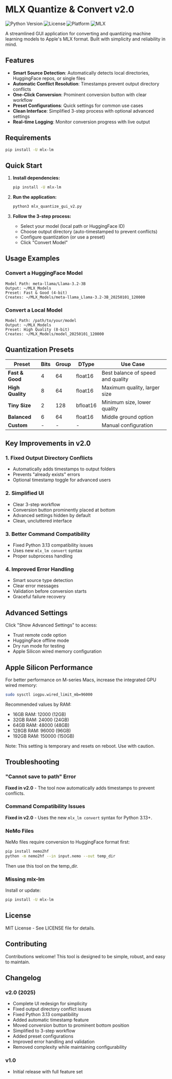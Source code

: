# MLX Quantize & Convert v2.0

![Python Version](https://img.shields.io/badge/python-3.8%2B-blue)
![License](https://img.shields.io/badge/license-MIT-green)
![Platform](https://img.shields.io/badge/platform-macOS-lightgrey)
![MLX](https://img.shields.io/badge/MLX-compatible-orange)

A streamlined GUI application for converting and quantizing machine learning models to Apple's MLX format. Built with simplicity and reliability in mind.

## Features

- **Smart Source Detection**: Automatically detects local directories, HuggingFace repos, or single files
- **Automatic Conflict Resolution**: Timestamps prevent output directory conflicts
- **One-Click Conversion**: Prominent conversion button with clear workflow
- **Preset Configurations**: Quick settings for common use cases
- **Clean Interface**: Simplified 3-step process with optional advanced settings
- **Real-time Logging**: Monitor conversion progress with live output

## Requirements

```bash
pip install -U mlx-lm
```


## Quick Start

1. **Install dependencies:**
   ```bash
   pip install -U mlx-lm
   ```

2. **Run the application:**
   ```bash
   python3 mlx_quantize_gui_v2.py
   ```

3. **Follow the 3-step process:**
   - Select your model (local path or HuggingFace ID)
   - Choose output directory (auto-timestamped to prevent conflicts)  
   - Configure quantization (or use a preset)
   - Click "Convert Model"

## Usage Examples

### Convert a HuggingFace Model
```
Model Path: meta-llama/Llama-3.2-3B
Output: ~/MLX_Models
Preset: Fast & Good (4-bit)
Creates: ~/MLX_Models/meta-llama_Llama-3.2-3B_20250101_120000
```

### Convert a Local Model
```
Model Path: /path/to/your/model
Output: ~/MLX_Models  
Preset: High Quality (8-bit)
Creates: ~/MLX_Models/model_20250101_120000
```

## Quantization Presets

| Preset | Bits | Group | DType | Use Case |
|--------|------|-------|-------|----------|
| **Fast & Good** | 4 | 64 | float16 | Best balance of speed and quality |
| **High Quality** | 8 | 64 | float16 | Maximum quality, larger size |
| **Tiny Size** | 2 | 128 | bfloat16 | Minimum size, lower quality |
| **Balanced** | 6 | 64 | float16 | Middle ground option |
| **Custom** | - | - | - | Manual configuration |

## Key Improvements in v2.0

### 1. Fixed Output Directory Conflicts
- Automatically adds timestamps to output folders
- Prevents "already exists" errors
- Optional timestamp toggle for advanced users

### 2. Simplified UI
- Clear 3-step workflow
- Conversion button prominently placed at bottom
- Advanced settings hidden by default
- Clean, uncluttered interface

### 3. Better Command Compatibility  
- Fixed Python 3.13 compatibility issues
- Uses new `mlx_lm convert` syntax
- Proper subprocess handling

### 4. Improved Error Handling
- Smart source type detection
- Clear error messages
- Validation before conversion starts
- Graceful failure recovery

## Advanced Settings

Click "Show Advanced Settings" to access:
- Trust remote code option
- HuggingFace offline mode  
- Dry run mode for testing
- Apple Silicon wired memory configuration

## Apple Silicon Performance

For better performance on M-series Macs, increase the integrated GPU wired memory:

```bash
sudo sysctl iogpu.wired_limit_mb=96000
```

Recommended values by RAM:
- 16GB RAM: 12000 (12GB)
- 32GB RAM: 24000 (24GB)
- 64GB RAM: 48000 (48GB)
- 128GB RAM: 96000 (96GB)
- 192GB RAM: 150000 (150GB)

Note: This setting is temporary and resets on reboot. Use with caution.

## Troubleshooting

### "Cannot save to path" Error
**Fixed in v2.0** - The tool now automatically adds timestamps to prevent conflicts.

### Command Compatibility Issues
**Fixed in v2.0** - Uses the new `mlx_lm convert` syntax for Python 3.13+.

### NeMo Files
NeMo files require conversion to HuggingFace format first:
```bash
pip install nemo2hf
python -m nemo2hf --in input.nemo --out temp_dir
```
Then use this tool on the temp_dir.

### Missing mlx-lm
Install or update:
```bash
pip install -U mlx-lm
```

## License

MIT License - See LICENSE file for details.

## Contributing

Contributions welcome! This tool is designed to be simple, robust, and easy to maintain.

## Changelog

### v2.0 (2025)
- Complete UI redesign for simplicity
- Fixed output directory conflict issues
- Fixed Python 3.13 compatibility
- Added automatic timestamp feature
- Moved conversion button to prominent bottom position
- Simplified to 3-step workflow
- Added preset configurations
- Improved error handling and validation
- Removed complexity while maintaining configurability

### v1.0
- Initial release with full feature set
